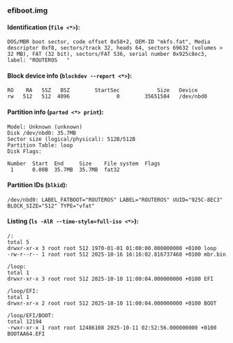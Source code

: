 ### efiboot.img
#### Identification (`file <*>`):
```
DOS/MBR boot sector, code offset 0x58+2, OEM-ID "mkfs.fat", Media descriptor 0xf8, sectors/track 32, heads 64, sectors 69632 (volumes > 32 MB), FAT (32 bit), sectors/FAT 536, serial number 0x925c8ec3, label: "ROUTEROS   "
```
#### Block device info (`blockdev --report <*>`):
```
RO    RA   SSZ   BSZ        StartSec            Size   Device
rw   512   512  4096               0        35651584   /dev/nbd0
```
#### Partition info (`parted <*> print`):
```
Model: Unknown (unknown)
Disk /dev/nbd0: 35.7MB
Sector size (logical/physical): 512B/512B
Partition Table: loop
Disk Flags: 

Number  Start  End     Size    File system  Flags
 1      0.00B  35.7MB  35.7MB  fat32
```
#### Partition IDs (`blkid`):
```
/dev/nbd0: LABEL_FATBOOT="ROUTEROS" LABEL="ROUTEROS" UUID="925C-8EC3" BLOCK_SIZE="512" TYPE="vfat"
```
#### Listing (`ls -AlR --time-style=full-iso <*>`):
```
/:
total 5
drwxr-xr-x 3 root root 512 1970-01-01 01:00:00.000000000 +0100 loop
-rw-r--r-- 1 root root 512 2025-10-16 16:16:02.816737468 +0100 mbr.bin

/loop:
total 1
drwxr-xr-x 3 root root 512 2025-10-10 11:00:04.000000000 +0100 EFI

/loop/EFI:
total 1
drwxr-xr-x 2 root root 512 2025-10-10 11:00:04.000000000 +0100 BOOT

/loop/EFI/BOOT:
total 12194
-rwxr-xr-x 1 root root 12486108 2025-10-11 02:52:56.000000000 +0100 BOOTAA64.EFI
```

